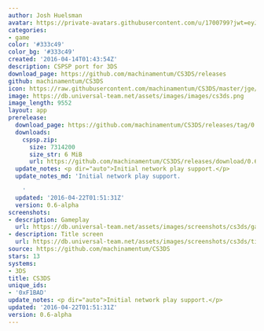 ```yaml
---
author: Josh Huelsman
avatar: https://private-avatars.githubusercontent.com/u/1700799?jwt=eyJhbGciOiJIUzI1NiIsInR5cCI6IkpXVCJ9.eyJpc3MiOiJnaXRodWIuY29tIiwiYXVkIjoicmF3LmdpdGh1YnVzZXJjb250ZW50LmNvbSIsImtleSI6ImtleTEiLCJleHAiOjE3MzQ2NzYwMjAsIm5iZiI6MTczNDY3NDgyMCwicGF0aCI6Ii91LzE3MDA3OTkifQ.fqAUjJ0w3quuOyzbyFoUErUCo15zkDrrQydnjdVxy5g&v=4
categories:
- game
color: '#333c49'
color_bg: '#333c49'
created: '2016-04-14T01:43:54Z'
description: CSPSP port for 3DS
download_page: https://github.com/machinamentum/CS3DS/releases
github: machinamentum/CS3DS
icon: https://raw.githubusercontent.com/machinamentum/CS3DS/master/jge/Projects/cspsp/icon_3ds.png
image: https://db.universal-team.net/assets/images/images/cs3ds.png
image_length: 9552
layout: app
prerelease:
  download_page: https://github.com/machinamentum/CS3DS/releases/tag/0.6-alpha
  downloads:
    cspsp.zip:
      size: 7314200
      size_str: 6 MiB
      url: https://github.com/machinamentum/CS3DS/releases/download/0.6-alpha/cspsp.zip
  update_notes: <p dir="auto">Initial network play support.</p>
  update_notes_md: 'Initial network play support.

    '
  updated: '2016-04-22T01:51:31Z'
  version: 0.6-alpha
screenshots:
- description: Gameplay
  url: https://db.universal-team.net/assets/images/screenshots/cs3ds/gameplay.png
- description: Title screen
  url: https://db.universal-team.net/assets/images/screenshots/cs3ds/title-screen.png
source: https://github.com/machinamentum/CS3DS
stars: 13
systems:
- 3DS
title: CS3DS
unique_ids:
- '0xF1BAD'
update_notes: <p dir="auto">Initial network play support.</p>
updated: '2016-04-22T01:51:31Z'
version: 0.6-alpha
---
```

